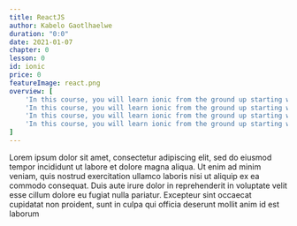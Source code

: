 ```yaml
---
title: ReactJS
author: Kabelo Gaotlhaelwe
duration: "0:0"
date: 2021-01-07
chapter: 0
lesson: 0
id: ionic
price: 0
featureImage: react.png
overview: [
    'In this course, you will learn ionic from the ground up starting with the fundamentals all the way to more advanced topics. You will learn by building a real app.',
    'In this course, you will learn ionic from the ground up starting with the fundamentals all the way to more advanced topics. You will learn by building a real app.',
    'In this course, you will learn ionic from the ground up starting with the fundamentals all the way to more advanced topics. You will learn by building a real app.',
    'In this course, you will learn ionic from the ground up starting with the fundamentals all the way to more advanced topics. You will learn by building a real app.'
]
---
```


Lorem ipsum dolor sit amet, consectetur adipiscing elit, sed do eiusmod tempor incididunt ut labore et dolore magna aliqua. Ut enim ad minim veniam, quis nostrud exercitation ullamco laboris nisi ut aliquip ex ea commodo consequat. Duis aute irure dolor in reprehenderit in voluptate velit esse cillum dolore eu fugiat nulla pariatur. Excepteur sint occaecat cupidatat non proident, sunt in culpa qui officia deserunt mollit anim id est laborum

<!-- <iframe width="100%" height="600" src="https://www.youtube.com/embed/1tj811XDsNk" title="YouTube video player" frameborder="0" allow="accelerometer; autoplay; clipboard-write; encrypted-media; gyroscope; picture-in-picture" allowfullscreen></iframe> -->